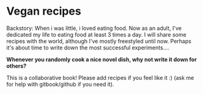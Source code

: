 # Vegan recipes

Backstory: When i was little, i loved eating food. Now as an adult, I've dedicated my life to eating food at least 3 times a day. I will share some recipes with the world, although I've mostly freestyled until now. Perhaps it's about time to write down the most successful experiments....

**Whenever you randomly cook a nice novel dish, why not write it down for others?**

This is a collaborative book! Please add recipes if you feel like it :\) \(ask me for help with gitbook/github if you need it\).

